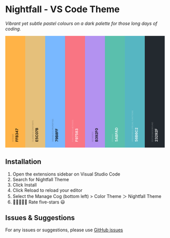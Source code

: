# Nightfall - VS Code Theme

_Vibrant yet subtle pastel colours on a dark palette for those long days of coding._

![Nightfall Colour Palette](https://raw.githubusercontent.com/ayush-lal/Nightfall/main/images/colour_palette.png)

## Installation

1. Open the extensions sidebar on Visual Studio Code
1. Search for Nightfall Theme
1. Click Install
1. Click Reload to reload your editor
1. Select the Manage Cog (bottom left) > Color Theme ＞ Nightfall Theme
1. 🌟🌟🌟🌟🌟 Rate five-stars 😃

## Issues & Suggestions

For any issues or suggestions, please use [GitHub issues](https://github.com/ayush-lal/Nightfall/issues)

